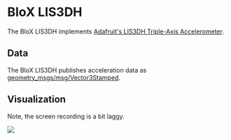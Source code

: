 # BloX LIS3DH

The BloX LIS3DH implements [Adafruit's LIS3DH Triple-Axis Accelerometer](https://www.adafruit.com/product/2809).

## Data

The BloX LIS3DH publishes acceleration data as [geometry_msgs/msg/Vector3Stamped](https://docs.ros2.org/foxy/api/geometry_msgs/msg/Vector3Stamped.html).

## Visualization

Note, the screen recording is a bit laggy. 

![](resources/visualization.gif)
